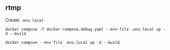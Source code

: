 ## rtmp

Create `.env.local`


```
docker compose -f docker-compose.debug.yaml --env-file .env.local up -d --build

```

```
docker compose --env-file .env.local up -d --build

```